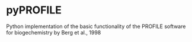 # pyPROFILE
Python implementation of the basic functionality of the PROFILE software for biogechemistry by Berg et al., 1998
